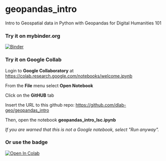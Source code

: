 # geopandas_intro
Intro to Geospatial data in Python with Geopandas for Digital Humanities 101

### Try it on mybinder.org
[![Binder](https://mybinder.org/badge.svg)](https://mybinder.org/v2/gh/dlab-geo/geopandas_intro/master?filepath=geopandas_intro_lsc.ipynb)


### Try it on Google Collab

Login to **Google Collaboratory** at <https://colab.research.google.com/notebooks/welcome.ipynb>

From the **File** menu select **Open Notebook**

Click on the **GitHUB** tab

Insert the URL to this github repo: https://github.com/dlab-geo/geopandas_intro

Then, open the notebook **geopandas_intro_lsc.ipynb**

*If you are warned that this is not a Google notebook, select "Run anyway".*

### Or use the badge

[![Open In Colab](https://colab.research.google.com/assets/colab-badge.svg)](https://colab.research.google.com/github/dlab-geo/geopandas_intro/blob/master/geopandas_intro_lsc.ipynb)
